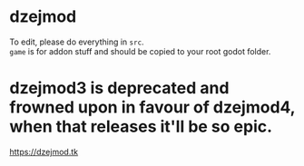# dzejmod
To edit, please do everything in `src`.  
`game` is for addon stuff and should be copied to your root godot folder.

# dzejmod3 is deprecated and frowned upon in favour of dzejmod4, when that releases it'll be so epic.

https://dzejmod.tk
